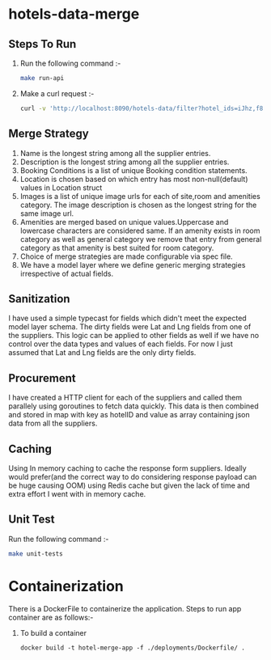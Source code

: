 # hotels-data-merge

## **Steps To Run**

1. Run the following command :-
   ```bash
   make run-api
   ```
2. Make a curl request :-
   ```bash
   curl -v 'http://localhost:8090/hotels-data/filter?hotel_ids=iJhz,f8c9&destination_id=5432'
   ```
   
## **Merge Strategy**
1. Name is the longest string among all the supplier entries.
2. Description is the longest string among all the supplier entries.
3. Booking Conditions is a list of unique Booking condition statements.
4. Location is chosen based on which entry has most non-null(default) values in Location struct
5. Images is a list of unique image urls for each of site,room and amenities category. The image description is chosen as the longest string for the same image url.
6. Amenities are merged based on unique values.Uppercase and lowercase characters are considered same. If an amenity exists in room category as well as general category we remove that entry from general category as that amenity is best suited for room category.
7. Choice of merge strategies are made configurable via spec file.
8. We have a model layer where we define generic merging strategies irrespective of actual fields.

## **Sanitization**

I have used a simple typecast for fields which didn't meet the expected model layer schema. The dirty fields were Lat and Lng fields from one of the suppliers. This logic can be applied to other fields as well if we have no control over the data types and values of each fields. For now I just assumed that Lat and Lng fields are the only dirty fields.

## **Procurement**

I have created a HTTP client for each of the suppliers and called them parallely using goroutines to fetch data quickly. This data is then combined and stored in map with key as hotelID and value as array containing json data from all the suppliers. 

## **Caching**

Using In memory caching to cache the response form suppliers. Ideally would prefer(and the correct way to do considering response payload can be huge causing OOM) using Redis cache but given the lack of time and extra effort I went with in memory cache.

## **Unit Test**

Run the following command :-
   ```bash
   make unit-tests
   ```
        

# **Containerization**

There is a DockerFile to containerize the application. Steps to run app container are as follows:-
1. To build a container 

   `docker build -t hotel-merge-app -f ./deployments/Dockerfile/ .` 
